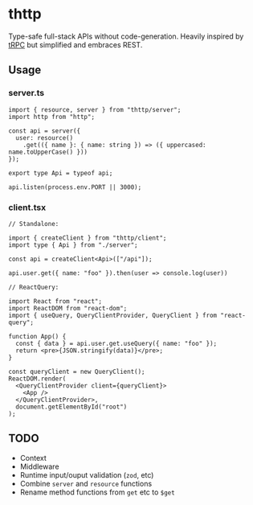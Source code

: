 # thttp

Type-safe full-stack APIs without code-generation. Heavily inspired by [tRPC](https://trpc.io/) but simplified and embraces REST.

## Usage

### server.ts

    import { resource, server } from "thttp/server";
    import http from "http";

    const api = server({
      user: resource()
        .get(({ name }: { name: string }) => ({ uppercased: name.toUpperCase() }))
    });

    export type Api = typeof api;

    api.listen(process.env.PORT || 3000);

### client.tsx

    // Standalone:

    import { createClient } from "thttp/client";
    import type { Api } from "./server";

    const api = createClient<Api>(["/api"]);

    api.user.get({ name: "foo" }).then(user => console.log(user))

    // ReactQuery:

    import React from "react";
    import ReactDOM from "react-dom";
    import { useQuery, QueryClientProvider, QueryClient } from "react-query";

    function App() {
      const { data } = api.user.get.useQuery({ name: "foo" });
      return <pre>{JSON.stringify(data)}</pre>;
    }

    const queryClient = new QueryClient();
    ReactDOM.render(
      <QueryClientProvider client={queryClient}>
        <App />
      </QueryClientProvider>,
      document.getElementById("root")
    );

## TODO

- Context
- Middleware
- Runtime input/ouput validation (`zod`, etc)
- Combine `server` and `resource` functions
- Rename method functions from `get` etc to `$get`
